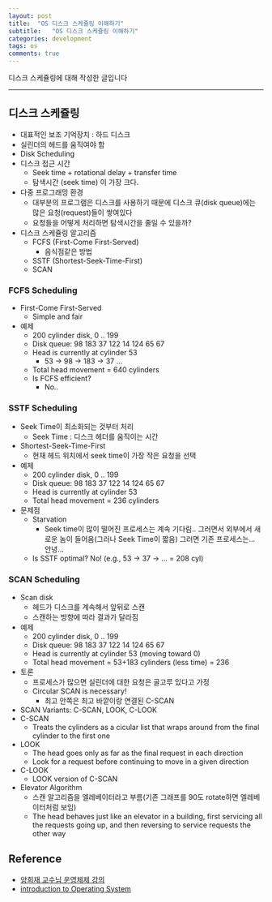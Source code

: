 ```yaml
---
layout: post
title:  "OS 디스크 스케쥴링 이해하기"
subtitle:   "OS 디스크 스케쥴링 이해하기"
categories: development
tags: os
comments: true
---
```


디스크 스케쥴링에 대해 작성한 글입니다

---

## 디스크 스케쥴링
- 대표적인 보조 기억장치 : 하드 디스크
- 실린더의 헤드를 움직여야 함- Disk Scheduling- 디스크 접근 시간	- Seek time + rotational delay + transfer time	- 탐색시간 (seek time) 이 가장 크다.- 다중 프로그래밍 환경	- 대부분의 프로그램은 디스크를 사용하기 때문에 디스크 큐(disk queue)에는 많은 요청(request)들이 쌓여있다	- 요청들을 어떻게 처리하면 탐색시간을 줄일 수 있을까?- 디스크 스케쥴링 알고리즘	- FCFS (First-Come First-Served)		- 음식점같은 방법
	- SSTF (Shortest-Seek-Time-First)
	- SCAN### FCFS Scheduling- First-Come First-Served	- Simple and fair- 예제	- 200 cylinder disk, 0 .. 199	- Disk queue: 98 183 37 122 14 124 65 67	- Head is currently at cylinder 53
		- 53 -> 98 -> 183 -> 37 ... 	- Total head movement = 640 cylinders	- Is FCFS efficient?
		- No..
		
### SSTF Scheduling
- Seek Time이 최소화되는 것부터 처리
	- Seek Time : 디스크 헤더를 움직이는 시간 - Shortest-Seek-Time-First	- 현재 헤드 위치에서 seek time이 가장 작은 요청을 선택- 예제	- 200 cylinder disk, 0 .. 199	- Disk queue: 98 183 37 122 14 124 65 67	- Head is currently at cylinder 53	- Total head movement = 236 cylinders
- 문제점	- Starvation
		- Seek time이 많이 떨어진 프로세스는 계속 기다림.. 그러면서 외부에서 새로운 놈이 들어옴(그러나 Seek Time이 짧음) 그러면 기존 프로세스는... 안녕... 	- Is SSTF optimal? No! (e.g., 53 → 37 → … = 208 cyl)### SCAN Scheduling- Scan disk
	- 헤드가 디스크를 계속해서 앞뒤로 스캔
	- 스캔하는 방향에 따라 결과가 달라짐- 예제	- 200 cylinder disk, 0 .. 199	- Disk queue: 98 183 37 122 14 124 65 67	- Head is currently at cylinder 53 (moving toward 0)	- Total head movement = 53+183 cylinders (less time) = 236- 토론
	- 프로세스가 많으면 실린더에 대한 요청은 골고루 있다고 가정
	- Circular SCAN is necessary!
		- 최고 안쪽은 최고 바깥이랑 연결된 C-SCAN - SCAN Variants: C-SCAN, LOOK, C-LOOK- C-SCAN	- Treats the cylinders as a cicular list that wraps around from the final cylinder to the first one- LOOK	- The head goes only as far as the final request in each direction	- Look for a request before continuing to move in a given direction- C-LOOK	- LOOK version of C-SCAN- Elevator Algorithm
	- 스캔 알고리즘을 엘레베이터라고 부름(기존 그래프를 90도 rotate하면 엘레베이터처럼 보임) 	- The head behaves just like an elevator in a building, first servicing all the requests going up, and then reversing to service requests the other way

## Reference
- [양희재 교수님 운영체제 강의](http://kocw.net/home/search/kemView.do?kemId=978503)
- [introduction to Operating System](https://www.slideshare.net/LukaXavi/introduction-to-operating-system-10938506)





